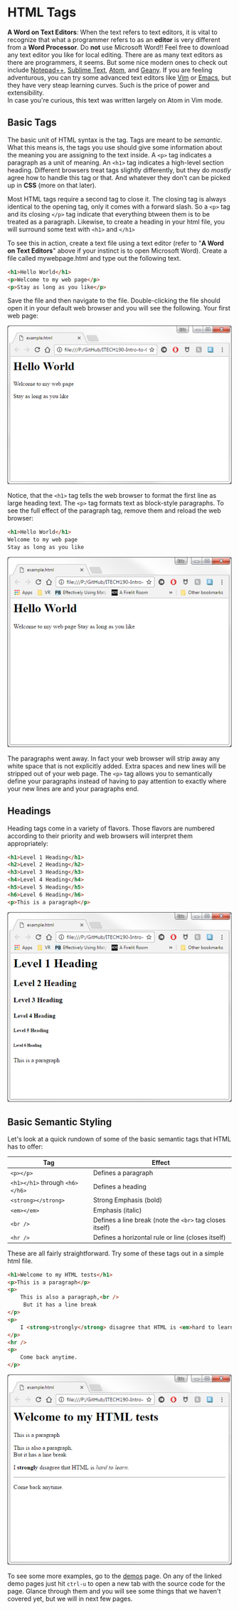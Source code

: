 # HTML Tags

<div class="alert alert-info"><strong>A Word on Text Editors</strong>: When the text refers to text editors, it is vital to recognize that what a programmer refers to as an <strong>editor</strong> is very different from a <strong>Word Processor</strong>. Do <strong>not</strong> use Microsoft Word!! Feel free to download any text editor you like for local editing. There are as many text editors as there are programmers, it seems. But some nice modern ones to check out include <a href="https://notepad-plus-plus.org/">Notepad++</a>, <a href="https://www.sublimetext.com/">Sublime Text</a>, <a href="https://atom.io/">Atom</a>, and <a href="https://www.geany.org/">Geany</a>. If you are feeling adventurous, you can try some advanced text editors like <a href="http://www.vim.org/">Vim</a> or <a href="https://www.gnu.org/software/emacs/">Emacs</a>, but they have very steap learning curves. Such is the price of power and extensibility.<br> In case you're curious, this text was written largely on Atom in Vim mode.</div>

## Basic Tags

The basic unit of HTML syntax is the tag. Tags are meant to be _semantic_. What this means is, the tags you use should give some information about the meaning you are assigning to the text inside. A `<p>` tag indicates a paragraph as a unit of meaning. An `<h1>` tag indicates a high-level section heading. Different browsers treat tags slightly differently, but they do _mostly_ agree how to handle this tag or that. And whatever they don't can be picked up in **CSS** (more on that later).

Most HTML tags require a second tag to close it. The closing tag is always identical to the opening tag, only it comes with a forward slash. So a `<p>` tag and its closing `</p>` tag indicate that everything btween them is to be treated as a paragraph. Likewise, to create a heading in your html file, you will surround some text with `<h1>` and `</h1>`

To see this in action, create a text file using a text editor (refer to "**A Word on Text Editors**" above if your instinct is to open Microsoft Word). Create a file called mywebpage.html and type out the following text.

```html
<h1>Hello World</h1>
<p>Welcome to my web page</p>
<p>Stay as long as you like</p>
```

Save the file and then navigate to the file. Double-clicking the file should open it in your default web browser and you will see the following. Your first web page:

![1]

Notice, that the `<h1>` tag tells the web browser to format the first line as large heading text. The `<p>` tag formats text as block-style paragraphs. To see the full effect of the paragraph tag, remove them and reload the web browser:

```html
<h1>Hello World</h1>
Welcome to my web page
Stay as long as you like
```

![2]

The paragraphs went away. In fact your web browser will strip away any white space that is not explicitly added. Extra spaces and new lines will be stripped out of your web page. The `<p>` tag allows you to semantically define your paragraphs instead of having to pay attention to exactly where your new lines are and your paragraphs end.

## Headings

Heading tags come in a variety of flavors. Those flavors are numbered according to their priority and web browsers will interpret them appropriately:

```html
<h1>Level 1 Heading</h1>
<h2>Level 2 Heading</h2>
<h3>Level 3 Heading</h3>
<h4>Level 4 Heading</h4>
<h5>Level 5 Heading</h5>
<h6>Level 6 Heading</h6>
<p>This is a paragraph</p>
```

![3]

## Basic Semantic Styling

Let's look at a quick rundown of some of the basic semantic tags that HTML has to offer:

|Tag|Effect|
|---|---|
|`<p></p>`|Defines a paragraph|
|`<h1></h1>` through `<h6></h6>`| Defines a heading|
|`<strong></strong>`|Strong Emphasis (bold)|
|`<em></em>`|Emphasis (italic)|
|`<br />` | Defines a line break (note the `<br>` tag closes itself)|
|`<hr />` | Defines a horizontal rule or line (closes itself)|

These are all fairly straightforward. Try some of these tags out in a simple html file.

```html
<h1>Welcome to my HTML tests</h1>
<p>This is a paragraph</p>
<p>
    This is also a paragraph,<br />
     But it has a line break
</p>
<p>
    I <strong>strongly</strong> disagree that HTML is <em>hard to learn</em>.
</p>
<hr />
<p>
    Come back anytime.
</p>
```
![4]

To see some more examples, go to the [demos] page. On any of the linked demo pages just hit `ctrl-u` to open a new tab with the source code for the page. Glance through them and you will see some things that we haven't covered yet, but we will in next few pages.

<!-- Links -->
[demos]: http://itech190.erickuha.com/

<!-- Images -->
[1]: images/1.png
[2]: images/2.png
[3]: images/3.png
[4]: images/4.png
